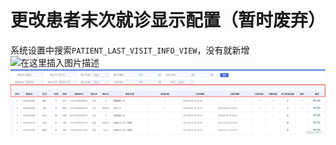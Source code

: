 # 更改患者末次就诊显示配置（暂时废弃）



系统设置中搜索`PATIENT_LAST_VISIT_INFO_VIEW`，没有就新增
![在这里插入图片描述](https://img-blog.csdnimg.cn/db14c12b6a184754829274835f738aa7.png)
![在这里插入图片描述](./img/genggaijiuzhenhuanzhe001.png)

